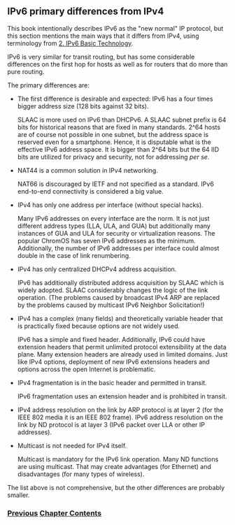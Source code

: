 ## IPv6 primary differences from IPv4

This book intentionally describes IPv6 as the "new normal" IP protocol, but this section mentions the main ways that it differs from IPv4, using terminology from [2. IPv6 Basic Technology](../2.%20IPv6%20Basic%20Technology).

IPv6 is very similar for transit routing, but has some considerable differences on the first hop for hosts as well as for routers that do more than pure routing.

The primary differences are:

- The first difference is desirable and expected: IPv6 has a four times bigger address size (128 bits against 32 bits).

  SLAAC is more used on IPv6 than DHCPv6. A SLAAC subnet prefix is 64 bits for historical reasons that are fixed in many standards. 2^64 hosts are of course not possible in one subnet, but the address space is reserved even for a smartphone. Hence, it is disputable what is the effective IPv6 address space. It is bigger than 2^64 bits but the 64 IID bits are utilized for privacy and security, not for addressing *per se*.

- NAT44 is a common solution in IPv4 networking.

  NAT66 is discouraged by IETF and not specified as a standard. IPv6 end-to-end connectivity is considered a big value.

- IPv4 has only one address per interface (without special hacks).

  Many IPv6 addresses on every interface are the norm. It is not just different address types (LLA, ULA, and GUA) but additionally many instances of GUA and ULA for security or virtualization reasons. The popular ChromOS has seven IPv6 addresses as the minimum. Additionally, the number of IPv6 addresses per interface could almost double in the case of link renumbering.

- IPv4 has only centralized DHCPv4 address acquisition.

  IPv6 has additionally distributed address acquisition by SLAAC which is widely adopted. SLAAC considerably changes the logic of the link operation. (The problems caused by broadcast IPv4 ARP are replaced by the problems caused by multicast IPv6 Neighbor Solicitation!)

- IPv4 has a complex (many fields) and theoretically variable header that is practically fixed because options are not widely used. 

  IPv6 has a simple and fixed header. Additionally, IPv6 could have extension headers that permit unlimited protocol extensibility at the data plane. Many extension headers are already used in limited domains. Just like IPv4 options, deployment of new IPv6 extensions headers and options across the open Internet is problematic.

- IPv4 fragmentation is in the basic header and permitted in transit.

  IPv6 fragmentation uses an extension header and is prohibited in transit.

- IPv4 address resolution on the link by ARP protocol is at layer 2 (for the IEEE 802 media it is an IEEE 802 frame). IPv6 address resolution on the link by ND protocol is at layer 3 (IPv6 packet over LLA or other IP addresses).

- Multicast is not needed for IPv4 itself.

  Multicast is mandatory for the IPv6 link operation. Many ND functions are using multicast. That may create advantages (for Ethernet) and disadvantages (for many types of wireless).

The list above is not comprehensive, but the other differences are probably smaller.
<!-- Link lines generated automatically; do not delete -->
### [<ins>Previous</ins>](Obsolete%20techniques.md) [<ins>Chapter Contents</ins>](3.%20Coexistence%20with%20Legacy%20IPv4.md)
